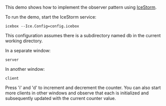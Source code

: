 This demo shows how to implement the observer pattern using [IceStorm][1].

To run the demo, start the IceStorm service:

```
icebox --Ice.Config=config.icebox
```

This configuration assumes there is a subdirectory named db in the
current working directory.

In a separate window:

```
server
```

In another window:

```
client
```

Press 'i' and 'd' to increment and decrement the counter. You can also
start more clients in other windows and observe that each is
initialized and subsequently updated with the current counter value.

[1]: https://doc.zeroc.com/display/Ice37/IceStorm
